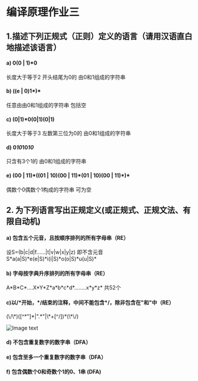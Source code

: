 # 编译原理作业三
## 1.描述下列正规式（正则）定义的语言（请用汉语直白地描述该语言）
#### a) 0(0 | 1)*0  

长度大于等于2 开头结尾为0的 由0和1组成的字符串

#### b) ((e | 0)1*)*  
任意由由0和1组成的字符串 包括空

#### c) (0|1)*0(0|1)(0|1)  
长度大于等于3 左数第三位为0的 由0和1组成的字符串

#### d) 0*10*10*10*  
只含有3个1的 由0和1组成的字符串

#### e) (00 | 11)\*((01 | 10)(00 | 11)\*(01 | 10)(00 | 11)\*)\*   
偶数个0偶数个1构成的字符串 可为空

## 2. 为下列语言写出正规定义(或正规式、正规文法、有限自动机) 


#### a) 包含五个元音，且按顺序排列的所有字母串（RE） 

设S=(b|c|d|f......|t|v|w|x|y|z) 即不含元音  
S\*a(a|S)\*e(e|S)\*i(i|S)\*o(o|S)\*u(u|S)\*


#### b) 字母按字典升序排列的所有字母串（RE）
A\*B\*C\*....X\*Y\*Z\*a\*b\*c\*d\*........x\*y\*z\*  共52个

#### c)以/\*开始，\*/结束的注释，中间不能包含\*/，除非包含在"和"中（RE）
(\\/\\\*)([^\*"]\*|".\*"|\\\*+[^/])*(\\\*\\/)


![Image text](https://github.com/YULuoOo/compiler/blob/master/homework/QQ20190312-0.png)


#### d) 不包含重复数字的数字串（DFA）


#### e) 包含至多一个重复数字的数字串（DFA）


#### f) 包含偶数个0和奇数个1的0、1串 (DFA)
